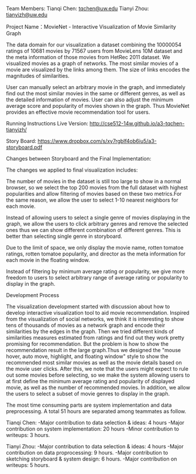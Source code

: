 Team Members:
Tianqi Chen: tqchen@uw.edu
Tianyi Zhou: tianyizh@uw.edu

Project Name：MovieNet - Interactive Visualization of Movie Similarity Graph

The data domain for our visualization a dataset combining the 10000054 ratings of 10681 movies by 71567 users from MovieLens 10M dataset and the meta information of those movies from HetRec 2011 dataset. We visualized movies as a graph of networks. The most similar movies of a movie are visualized by the links among them. The size of links encodes the magnitudes of similarities. 

User can manually select an arbitrary movie in the graph, and immediately find out the most similar movies in the same or different genres, as well as the detailed information of movies. User can also adjust the minimum average score and popularity of movies shown in the graph. Thus MovieNet provides an effective movie recommendation tool for users.

Running Instructions
Live Version:
http://cse512-14w.github.io/a3-tqchen-tianyizh/

Story Board:
https://www.dropbox.com/s/xy7rgblf4ob6iu5/a3-storyboard.pdf

Changes between Storyboard and the Final Implementation:

The changes we applied to final visualization includes: 

The number of movies in the dataset is still too large to show in a normal browser, so we select the top 200 movies from the full dataset with highest popularities and allow filtering of movies based on these two metrics.For the same reason, we allow the user to select 1-10 nearest neighbors for each movie.

Instead of allowing users to select a single genre of movies displaying in the graph, we allow the users to click arbitrary genres and remove the selected ones thus we can show different combination of different genres. This is better than selecting single genre in storyboard.

Due to the limit of space, we only display the movie name, rotten tomatoe ratings, rotten tomatoe popularity, and director as the meta information for each movie in the floating window. 

Instead of filtering by minimum average rating or popularity, we give more freedom to users to select arbitrary range of average rating or popularity to display in the graph.

Development Process

The visualization development started with discussion about how to develop interactive visualization tool to aid movie recommendation. Inspired from the visualization of social networks, we think it is interesting to show tens of thousands of movies as a network graph and encode their similarities by the edges in the graph. Then we tried different kinds of similarities measures estimated from ratings and find out they work pretty promising for recommendation. But the problem is how to show the recommendation result in the large graph.Thus we designed the "mouse hover, auto move, highlight, and floating window" style to show the recommended most similar movies as well as the movie details based on the movie user clicks. After this, we note that the users might expect to rule out some movies before selecting, so we make the system allowing users to at first define the minimum average rating and popularity of displayed movie, as well as the number of recommended movies. In addition, we allow the users to select a subset of movie genres to display in the graph.

The most time consuming parts are system implementation and data preprocessing. A total 51 hours are separated among teammates as follow.

Tianqi Chen:
-Major contribution to data selection & ideas: 4 hours
-Major contribution on system implementation: 20 hours
-Minor contribution to writeups: 3 hours.

Tianyi Zhou:
-Major contribution to data selection & ideas: 4 hours
-Major contribution on data proprocessing: 9 hours.
-Major contribution to sketching storyboard & system design: 6 hours.
-Major contribution on writeups: 5 hours.
